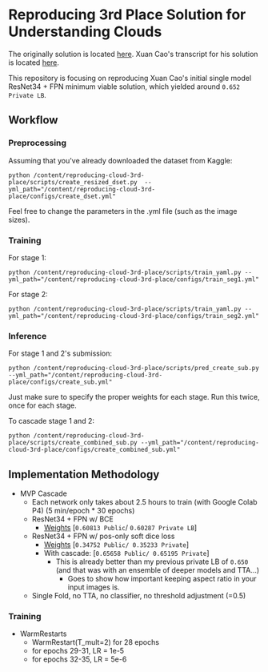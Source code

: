 # Reproducing 3rd Place Solution for Understanding Clouds
The originally solution is located [here](https://github.com/naivelamb/kaggle-cloud-organization).
Xuan Cao's transcript for his solution is located [here](https://www.kaggle.com/c/understanding_cloud_organization/discussion/117949).

This repository is focusing on reproducing Xuan Cao's initial single model ResNet34 + FPN minimum viable solution, which yielded around `0.652 Private LB`.

## Workflow
### Preprocessing
Assuming that you've already downloaded the dataset from Kaggle:
```
python /content/reproducing-cloud-3rd-place/scripts/create_resized_dset.py  --yml_path="/content/reproducing-cloud-3rd-place/configs/create_dset.yml"
```
Feel free to change the parameters in the .yml file (such as the image sizes).
### Training
For stage 1:
```
python /content/reproducing-cloud-3rd-place/scripts/train_yaml.py --yml_path="/content/reproducing-cloud-3rd-place/configs/train_seg1.yml"
```
For stage 2:
```
python /content/reproducing-cloud-3rd-place/scripts/train_yaml.py --yml_path="/content/reproducing-cloud-3rd-place/configs/train_seg2.yml"
```
### Inference
For stage 1 and 2's submission:
```
python /content/reproducing-cloud-3rd-place/scripts/pred_create_sub.py --yml_path="/content/reproducing-cloud-3rd-place/configs/create_sub.yml"
```
Just make sure to specify the proper weights for each stage. Run this twice, once for each stage.

To cascade stage 1 and 2:
```
python /content/reproducing-cloud-3rd-place/scripts/create_combined_sub.py --yml_path="/content/reproducing-cloud-3rd-place/configs/create_combined_sub.yml"
```

## Implementation Methodology
* MVP Cascade
  * Each network only takes about 2.5 hours to train (with Google Colab P4) (5 min/epoch * 30 epochs)
  * ResNet34 + FPN w/ BCE
    * [Weights](https://drive.google.com/open?id=1ibc0aNyQxxNvPqix9CABAKAAH5p6iL4d) [`0.60813 Public`/ `0.60287 Private LB`]
  * ResNet34 + FPN w/ pos-only soft dice loss
    * [Weights](https://drive.google.com/open?id=1sIYsZQAnfdyykArCvVEIR0VCOszMSJHw) [`0.34752 Public/ 0.35233 Private`]
    * With cascade: [`0.65658 Public/ 0.65195 Private`]
      * This is already better than my previous private LB of `0.650` (and that was with an ensemble of deeper models and TTA...)
        * Goes to show how important keeping aspect ratio in your input images is.
  * Single Fold, no TTA, no classifier, no threshold adjustment (=0.5)

### Training
* WarmRestarts
  * WarmRestart(T_mult=2) for 28 epochs
  * for epochs 29-31, LR = 1e-5
  * for epochs 32-35, LR = 5e-6
